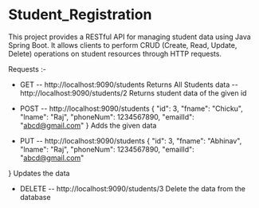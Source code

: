 # Student_Registration
This project provides a RESTful API for managing student data using Java Spring Boot. It allows clients to perform CRUD (Create, Read, Update, Delete) operations on student resources through HTTP requests.

Requests :-
*  GET
  -- http://localhost:9090/students
   Returns All Students data
  -- http://localhost:9090/students/2
   Returns student data of the given id
   
*  POST
 -- http://localhost:9090/students
   {
    "id": 3,
    "fname": "Chicku",
    "lname": "Raj",
    "phoneNum": 1234567890,
    "emailId": "abcd@gmail.com"
  }
  Adds the given data

*  PUT
  -- http://localhost:9090/students
  {
    "id": 3,
    "fname": "Abhinav",
    "lname": "Raj",
    "phoneNum": 1234567890,
    "emailId": "abcd@gmail.com"

  }
  Updates the data
  
*  DELETE
  -- http://localhost:9090/students/3
   Delete the data from the database
  
